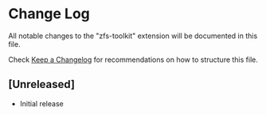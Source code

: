 # Change Log

All notable changes to the "zfs-toolkit" extension will be documented in this file.

Check [Keep a Changelog](http://keepachangelog.com/) for recommendations on how to structure this file.

## [Unreleased]

- Initial release